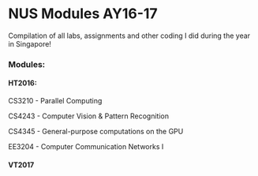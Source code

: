 # NUS Modules AY16-17

Compilation of all labs, assignments and other coding I did during the year in Singapore!

### Modules:

#### HT2016:

CS3210 - Parallel Computing

CS4243 - Computer Vision & Pattern Recognition

CS4345 - General-purpose computations on the GPU

EE3204 - Computer Communication Networks I

#### VT2017


